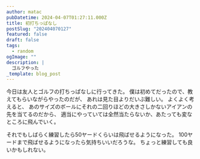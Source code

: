 ```yaml
---
author: matac
pubDatetime: 2024-04-07T01:27:11.000Z
title: 初打ちっぱなし
postSlug: "202404070127"
featured: false
draft: false
tags:
  - random
ogImage: ""
description: |
  ゴルフやった
_template: blog_post
---
```


今日は友人とゴルフの打ちっぱなしに行ってきた。
僕は初めてだったので、教えてもらいながらやったのだが、
あれは見た目よりだいぶ難しい。
よくよく考えると、
あのサイズのボールにそれの二回りほどの大きさしかないアイアンの先を当てるのだから、
適当にやっていては全然当たらないか、あたっても変なところに飛んでいく。

それでもしばらく練習したら50ヤードくらいは飛ばせるようになった。
100ヤードまで飛ばせるようになったら気持ちいいだろうな。
ちょっと練習しても良いかもしれない。
